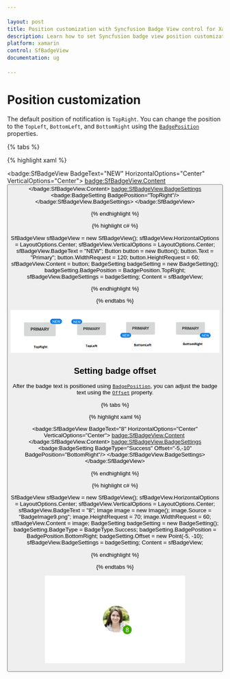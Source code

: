 ```yaml
---

layout: post
title: Position customization with Syncfusion Badge View control for Xamarin.Forms
description: Learn how to set Syncfusion badge view position customization in Xamarin.Forms platform
platform: xamarin
control: SfBadgeView
documentation: ug

---
```


# Position customization

The default position of notification is `TopRight`. You can change the position to the `TopLeft`, `BottomLeft`, and `BottomRight` using the [`BadgePosition`](https://help.syncfusion.com/cr/cref_files/xamarin/Syncfusion.SfBadgeView.XForms~Syncfusion.XForms.BadgeView.BadgeSetting~BadgePosition.html) properties. 

{% tabs %}

{% highlight xaml %}

 <badge:SfBadgeView BadgeText="NEW" HorizontalOptions="Center" VerticalOptions="Center">
        <badge:SfBadgeView.Content>
            <Button Text="Primary" WidthRequest="120" HeightRequest="60"/>
        </badge:SfBadgeView.Content>
        <badge:SfBadgeView.BadgeSettings>
            <badge:BadgeSetting   BadgePosition="TopRight"/>
        </badge:SfBadgeView.BadgeSettings>
</badge:SfBadgeView>

{% endhighlight %}

{% highlight c# %}

SfBadgeView sfBadgeView = new SfBadgeView();
sfBadgeView.HorizontalOptions = LayoutOptions.Center;
sfBadgeView.VerticalOptions = LayoutOptions.Center;
sfBadgeView.BadgeText = "NEW";
Button button = new Button();
button.Text = "Primary";
button.WidthRequest = 120;
button.HeightRequest = 60;
sfBadgeView.Content = button;
BadgeSetting badgeSetting = new BadgeSetting();
badgeSetting.BadgePosition = BadgePosition.TopRight;
sfBadgeView.BadgeSettings = badgeSetting;
Content = sfBadgeView;
    
{% endhighlight %}

{% endtabs %}

![Xamarin BadgeView Badge Position](badge-position_images/badgeposition.png)

## Setting badge offset

After the badge text is positioned using [`BadgePosition`](https://help.syncfusion.com/cr/cref_files/xamarin/Syncfusion.SfBadgeView.XForms~Syncfusion.XForms.BadgeView.BadgeSetting~BadgePosition.html), you can adjust the badge text using the [`Offset`](https://help.syncfusion.com/cr/cref_files/xamarin/Syncfusion.SfBadgeView.XForms~Syncfusion.XForms.BadgeView.BadgeSetting~Offset.html) property.

{% tabs %}

{% highlight xaml %}

  <badge:SfBadgeView BadgeText="8" HorizontalOptions="Center" VerticalOptions="Center">
        <badge:SfBadgeView.Content>
            <Image Source="BadgeImage9.png" HeightRequest="70" WidthRequest="60"/>
        </badge:SfBadgeView.Content>
        <badge:SfBadgeView.BadgeSettings>
            <badge:BadgeSetting BadgeType="Success" Offset="-5,-10" BadgePosition="BottomRight"/>
        </badge:SfBadgeView.BadgeSettings>
</badge:SfBadgeView>

{% endhighlight %}

{% highlight c# %}

SfBadgeView sfBadgeView = new SfBadgeView();
sfBadgeView.HorizontalOptions = LayoutOptions.Center;
sfBadgeView.VerticalOptions = LayoutOptions.Center;
sfBadgeView.BadgeText = "8";
Image image = new Image();
image.Source = "BadgeImage9.png";
image.HeightRequest = 70;
image.WidthRequest = 60;
sfBadgeView.Content = image;
BadgeSetting badgeSetting = new BadgeSetting();
badgeSetting.BadgeType = BadgeType.Success;
badgeSetting.BadgePosition = BadgePosition.BottomRight;
badgeSetting.Offset = new Point(-5, -10);
sfBadgeView.BadgeSettings = badgeSetting;
Content = sfBadgeView;

{% endhighlight %}

{% endtabs %}

![Xamarin BadgeView Badge Offset](badge-position_images/badgeoffset.png)